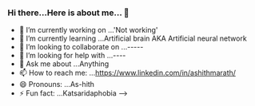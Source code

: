 ### Hi there...Here is about me... 👋


- 🔭 I’m currently working on ...'Not working'
- 🌱 I’m currently learning ...Artificial brain AKA Artificial neural network
- 👯 I’m looking to collaborate on ...-----
- 🤔 I’m looking for help with ...----
- 💬 Ask me about ...Anything
- 📫 How to reach me: ...https://www.linkedin.com/in/ashithmarath/
- 😄 Pronouns: ...As-hith
- ⚡ Fun fact: ...Katsaridaphobia
-->
